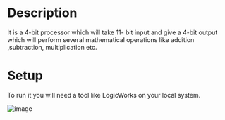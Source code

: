 # Description

It is a 4-bit processor which will take 11- bit input and give a 4-bit output which will perform several mathematical operations like addition ,subtraction, multiplication etc.

# Setup

To run it you will need a tool like LogicWorks on your local system. 


![image](https://github.com/imehsanullah/Processor-using-circuits/assets/84843455/2652121c-f1f0-4714-87ea-b99a9a181182)
